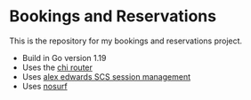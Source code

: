# Bookings and Reservations

This is the repository for my bookings and reservations project.

- Build in Go version 1.19
- Uses the [chi router](https://github.com/go-chi/chi)
- Uses [alex edwards SCS session management](https://github.com/alexedwards/scs)
- Uses [nosurf](https://github.com/justinas/nosurf)
